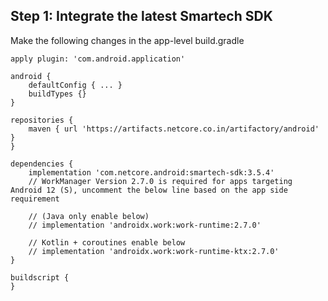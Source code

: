 ## Step 1: Integrate the latest Smartech SDK

Make the following changes in the app-level build.gradle
```shell-session
apply plugin: 'com.android.application'

android {
    defaultConfig { ... }
    buildTypes {}
}

repositories {
    maven { url 'https://artifacts.netcore.co.in/artifactory/android' }
}

dependencies {
    implementation 'com.netcore.android:smartech-sdk:3.5.4'
    // WorkManager Version 2.7.0 is required for apps targeting Android 12 (S), uncomment the below line based on the app side requirement

    // (Java only enable below)
    // implementation 'androidx.work:work-runtime:2.7.0'

    // Kotlin + coroutines enable below
    // implementation 'androidx.work:work-runtime-ktx:2.7.0'
}

buildscript {
}
```
